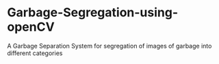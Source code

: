 # Garbage-Segregation-using-openCV
A Garbage Separation System for segregation of images of garbage into different categories
